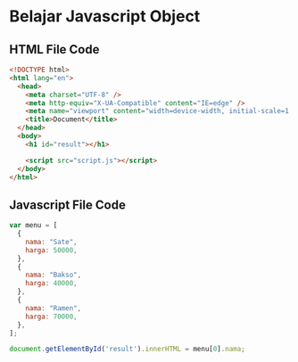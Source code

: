 # Belajar Javascript Object

## HTML File Code

```html
<!DOCTYPE html>
<html lang="en">
  <head>
    <meta charset="UTF-8" />
    <meta http-equiv="X-UA-Compatible" content="IE=edge" />
    <meta name="viewport" content="width=device-width, initial-scale=1.0" />
    <title>Document</title>
  </head>
  <body>
    <h1 id="result"></h1>

    <script src="script.js"></script>
  </body>
</html>
```

## Javascript File Code

```javascript
var menu = [
  {
    nama: "Sate",
    harga: 50000,
  },
  {
    nama: "Bakso",
    harga: 40000,
  },
  {
    nama: "Ramen",
    harga: 70000,
  },
];

document.getElementById('result').innerHTML = menu[0].nama;
```